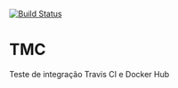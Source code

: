 [![Build Status](https://app.travis-ci.com/vicentedeandrade/TMC.svg?branch=main)](https://app.travis-ci.com/vicentedeandrade/TMC)
# TMC
Teste de integração Travis CI e Docker Hub
